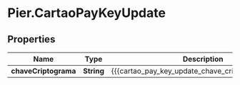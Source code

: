 # Pier.CartaoPayKeyUpdate

## Properties
Name | Type | Description | Notes
------------ | ------------- | ------------- | -------------
**chaveCriptograma** | **String** | {{{cartao_pay_key_update_chave_criptograma_value}}} | 


